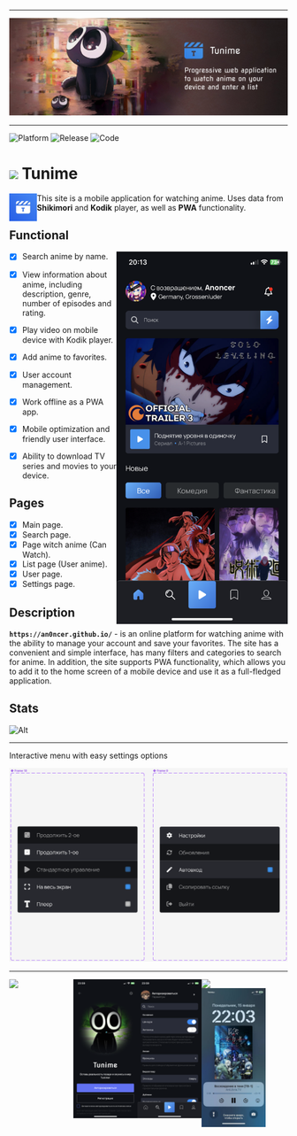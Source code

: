 ______

<img src="https://github.com/AN0NCER/resources/raw/main/GithubPreview(1).png">

___


![Platform](https://img.shields.io/badge/platform-ios%20%7C%20android-brightgreen)
![Release](https://img.shields.io/github/v/release/AN0NCER/an0ncer.github.io)
![Code](https://img.shields.io/github/languages/top/AN0NCER/an0ncer.github.io)


# <img src="https://wotaku.moe/asset/inaidle.webp" width="20" /> Tunime

<img src="./images/icons/logo-x512-o.png" align="left" width="50" />

This site is a mobile application for watching anime. Uses data from **Shikimori** and **Kodik** player, as well as **PWA** functionality.

## Functional

<img src="https://raw.githubusercontent.com/AN0NCER/resources/main/screenshot_6.PNG" align="right" width="310">

- [X] Search anime by name.
- [X] View information about anime, including description, genre, number of episodes and rating.
- [X] Play video on mobile device with Kodik player.
- [X] Add anime to favorites.
- [X] User account management.
- [X] Work offline as a PWA app.
- [X] Mobile optimization and friendly user interface.
- [X] Ability to download TV series and movies to your device.


## Pages

- [X] Main page.
- [X] Search page.
- [X] Page witch anime (Can Watch).
- [X] List page (User anime).
- [X] User page.
- [X] Settings page.

## Description

**`https://an0ncer.github.io/`** - is an online platform for watching anime with the ability to manage your account and save your favorites. The site has a convenient and simple interface, has many filters and categories to search for anime. In addition, the site supports PWA functionality, which allows you to add it to the home screen of a mobile device and use it as a full-fledged application.

## Stats

![Alt](https://repobeats.axiom.co/api/embed/ade0779625b8da67b375884494164252f8348c2d.svg "Repobeats analytics image")

---

Interactive menu with easy settings options

![Menu](https://github.com/AN0NCER/resources/blob/main/new-interact-menu.png?raw=true)
___

<img src="https://raw.githubusercontent.com/AN0NCER/resources/main/screenshot_2.PNG" align="left" width="23%">
<img src="https://raw.githubusercontent.com/AN0NCER/resources/main/screenshot_3.PNG" align="left" width="23%">
<img src="https://raw.githubusercontent.com/AN0NCER/resources/main/screenshot_4.PNG" align="left" width="23%">
<img src="https://raw.githubusercontent.com/AN0NCER/resources/main/screenshot_5.PNG" align="left" width="23%">
<img src ="https://raw.githubusercontent.com/AN0NCER/resources/main/screenshot_7.jpg" align="left" width="23%">
